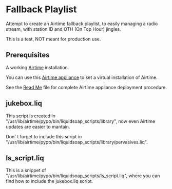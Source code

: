# Fallback Playlist

Attempt to create an Airtime fallback playlist, to easily managing a radio stream, with station ID and OTH (On Top Hour) jingles.

This is a test, NOT meant for production use.

## Prerequisites

A working [Airtime](http://www.sourcefabric.org/en/airtime/) installation.

You can use this [Airtime appliance](https://github.com/Freq-Out/airtime-appliance) to set a virtual installation of Airtime.

See the [Read Me](https://github.com/Freq-Out/airtime-appliance/blob/master/README.md) file for complete Airtime appliance deployment procedure.

## jukebox.liq

This script is created in "/usr/lib/airtime/pypo/bin/liquidsoap_scripts/library", now even Airtime updates are easier to mantain.

Don' t forget to include this script in "/usr/lib/airtime/pypo/bin/liquidsoap_scripts/library/pervasives.liq".

## ls_script.liq

This is a snippet of "/usr/lib/airtime/pypo/bin/liquidsoap_scripts/ls_script.liq", where you can find how to include the jukebox.liq script.

